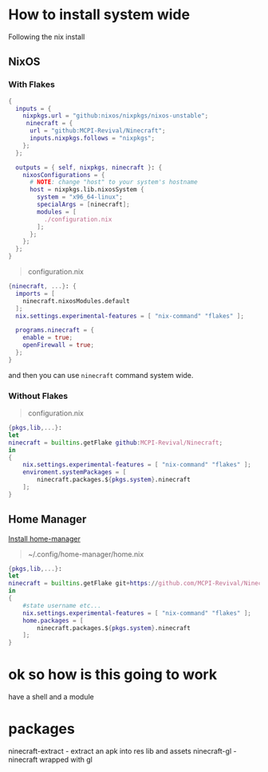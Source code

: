 # How to install system wide

Following the nix install 


## NixOS
### With Flakes
```nix
{
  inputs = {
    nixpkgs.url = "github:nixos/nixpkgs/nixos-unstable";
	 ninecraft = {
      url = "github:MCPI-Revival/Ninecraft";
      inputs.nixpkgs.follows = "nixpkgs";
    };
  };

  outputs = { self, nixpkgs, ninecraft }: {
    nixosConfigurations = {
      # NOTE: change "host" to your system's hostname
      host = nixpkgs.lib.nixosSystem {
		system = "x96_64-linux";
		specialArgs = [ninecraft];
        modules = [
          ./configuration.nix
        ];
      };
    };
  };
}
```

> configuration.nix
```nix
{ninecraft, ...}: {
  imports = [
    ninecraft.nixosModules.default
  ];
  nix.settings.experimental-features = [ "nix-command" "flakes" ];

  programs.ninecraft = {
    enable = true;
    openFirewall = true;
  };
}

```

and then you can use `ninecraft` command system wide.

### Without Flakes


> configuration.nix
```nix
{pkgs,lib,...}:
let
ninecraft = builtins.getFlake github:MCPI-Revival/Ninecraft;
in
{
	nix.settings.experimental-features = [ "nix-command" "flakes" ];
	enviroment.systemPackages = [
		ninecraft.packages.${pkgs.system}.ninecraft
	];
}
```

## Home Manager
[Install home-manager](https://nix-community.github.io/home-manager/index.xhtml#ch-installation)

> ~/.config/home-manager/home.nix
```nix
{pkgs,lib,...}:
let
ninecraft = builtins.getFlake git+https://github.com/MCPI-Revival/Ninecraft?submodules=1;
in
{
	#state username etc...
	nix.settings.experimental-features = [ "nix-command" "flakes" ];
	home.packages = [
		ninecraft.packages.${pkgs.system}.ninecraft
	];
}
```


# ok so how is this going to work

have a shell and a module

# packages
ninecraft-extract - extract an apk into res lib and assets
ninecraft-gl - ninecraft wrapped with gl
